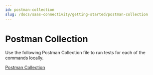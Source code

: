 ```yaml
---
id: postman-collection
slug: /docs/saas-connectivity/getting-started/postman-collection
---
```

# Postman Collection

Use the following Postman Collection file to run tests for each of the commands locally. 

[Postman Collection](../../../files/SaaS_Connectivity.postman_collection)